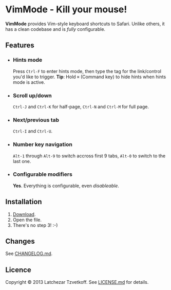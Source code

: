 # VimMode - Kill your mouse!

__VimMode__ provides Vim-style keyboard shortcuts to Safari.
Unlike others, it has a clean codebase and is _fully_ configurable.

## Features

* ### Hints mode
  Press `Ctrl-F` to enter hints mode, then type the tag for the link/control you'd like to trigger.
  __Tip__: Hold `⌘` (Command key) to hide hints when hints mode is active.

* ### Scroll up/down
  `Ctrl-J` and `Ctrl-K` for half-page, `Ctrl-N` and `Ctrl-M` for full page.

* ### Next/previous tab
  `Ctrl-I` and `Ctrl-U`.

* ### Number key navigation
  `Alt-1` through `Alt-9` to switch accross first 9 tabs, `Alt-0` to switch to the last one.

* ### Configurable modifiers
  __Yes__. Everything is configurable, even _disableable_.

## Installation
1. [Download](http://tzvetkoff.net/vimmode/dl/1.2/vimmode.safariextz).
2. Open the file.
3. There's no step 3! :-)

## Changes
See [CHANGELOG.md](CHANGELOG.md).

## Licence
Copyright © 2013 Latchezar Tzvetkoff. See [LICENSE.md](LICENSE.md) for details.
